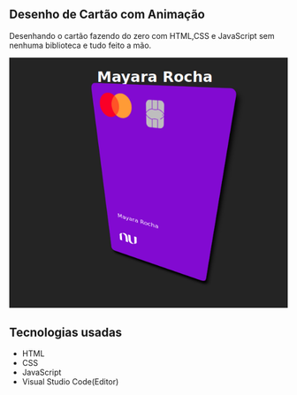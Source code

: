## Desenho de Cartão com Animação
 Desenhando o cartão fazendo do zero com HTML,CSS e JavaScript sem nenhuma biblioteca e tudo feito a mão.
 
 
 
 ![ Desenho do Cartão](/img/cartao.png)

 ## Tecnologias usadas 
 - HTML 
 - CSS 
 - JavaScript 
 - Visual Studio Code(Editor)
